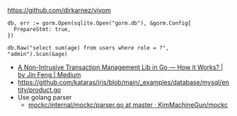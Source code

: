 https://github.com/dirkarnez/vivom

```
db, err := gorm.Open(sqlite.Open("gorm.db"), &gorm.Config{
  PrepareStmt: true,
})

db.Raw("select sum(age) from users where role = ?", "admin").Scan(&age)

```
- [A Non-Intrusive Transaction Management Lib in Go — How it Works? | by Jin Feng | Medium](https://medium.com/@jfeng45/a-non-intrusive-transaction-management-lib-in-go-how-it-works-51d4b2ede8af)
- https://github.com/kataras/iris/blob/main/_examples/database/mysql/entity/product.go
- Use golang parser
  - [mockc/internal/mockc/parser.go at master · KimMachineGun/mockc](https://github.com/KimMachineGun/mockc/blob/master/internal/mockc/parser.go)
